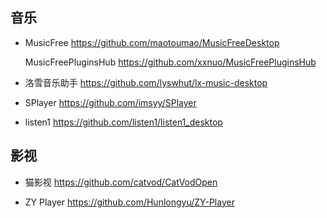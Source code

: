 ## 音乐

- MusicFree  https://github.com/maotoumao/MusicFreeDesktop

  MusicFreePluginsHub  https://github.com/xxnuo/MusicFreePluginsHub

- 洛雪音乐助手  https://github.com/lyswhut/lx-music-desktop

- SPlayer  https://github.com/imsyy/SPlayer

- listen1  https://github.com/listen1/listen1_desktop

## 影视

- 猫影视  https://github.com/catvod/CatVodOpen

- ZY Player  https://github.com/Hunlongyu/ZY-Player
